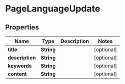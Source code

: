 # PageLanguageUpdate

## Properties
Name | Type | Description | Notes
------------ | ------------- | ------------- | -------------
**title** | **String** |  |  [optional]
**description** | **String** |  |  [optional]
**keywords** | **String** |  |  [optional]
**content** | **String** |  |  [optional]
